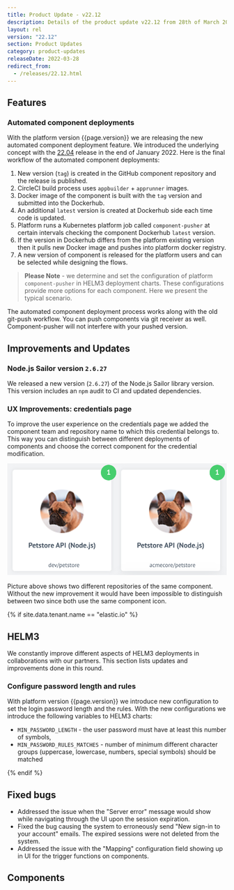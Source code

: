 ```yaml
---
title: Product Update - v22.12
description: Details of the product update v22.12 from 28th of March 2022.
layout: rel
version: "22.12"
section: Product Updates
category: product-updates
releaseDate: 2022-03-28
redirect_from:
  - /releases/22.12.html
---
```


## Features

### Automated component deployments

With the platform version {{page.version}} we are releasing the new automated
component deployment feature. We introduced the underlying concept with the
[22.04](/releases/22/04.html#component-deployments-via-docker-images) release in
the end of January 2022. Here is the final workflow of the automated component
deployments:

1.  New version (`tag`) is created in the GitHub component repository and the release is published.
2.  CircleCI build process uses `appbuilder` + `apprunner` images.
3.  Docker image of the component is built with the `tag` version and submitted into the Dockerhub.
4.  An additional `latest` version is created at Dockerhub side each time code is updated.
5.  Platform runs a Kubernetes platform job called `component-pusher` at certain intervals checking the component Dockerhub `latest` version.
6.  If the version in Dockerhub differs from the platform existing version then it pulls new Docker image and pushes into platform docker registry.
7.  A new version of component is released for the platform users and can be selected while designing the flows.

> **Please Note** - we determine and set the configuration of platform `component-pusher` in HELM3 deployment
> charts. These configurations provide more options for each component. Here we present the typical scenario.

The automated component deployment process works along with the old git-push
workflow. You can push components via git receiver as well. Component-pusher will not
interfere with your pushed version.

## Improvements and Updates

### Node.js Sailor version `2.6.27`

We released a new version (`2.6.27`) of the Node.js Sailor library version. This
version includes an `npm` audit to CI and updated dependencies.

### UX Improvements: credentials page

To improve the user experience on the credentials page we added the component
team and repository name to which this credential belongs to. This way you can
distinguish between different deployments of components and choose the correct
component for the credential modification.

 ![Credentials page Improvements](/assets/img/RN/2212/credentials-ux.png)

 Picture above shows two different repositories of the same component. Without
 the new improvement it would have been impossible to distinguish between two
 since both use the same component icon.

 {% if site.data.tenant.name == "elastic.io" %}

 ## HELM3

 We constantly improve different aspects of HELM3 deployments in collaborations
 with our partners. This section lists updates and improvements done in this round.

### Configure password length and rules

With platform version {{page.version}} we introduce new configuration to set the
login password length and the rules. With the new configurations we introduce the
following variables to HELM3 charts:

*   `MIN_PASSWORD_LENGTH` - the user password must have at least this number of symbols,
*   `MIN_PASSWORD_RULES_MATCHES` - number of minimum different character groups (uppercase, lowercase, numbers, special symbols) should be matched


{% endif %}

## Fixed bugs

*   Addressed the issue when the "Server error" message would show while navigating through the UI upon the session expiration.
*   Fixed the bug causing the system to erroneously send "New sign-in to your account" emails. The expired sessions were not deleted from the system.
*   Addressed the issue with the "Mapping" configuration field showing up in UI for the trigger functions on components.

## Components
